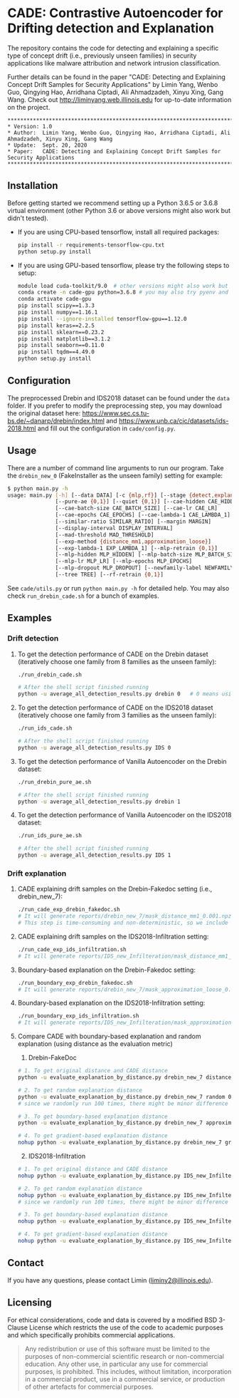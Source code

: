 # CADE: Contrastive Autoencoder for Drifting detection and Explanation

The repository contains the code for detecting and explaining a specific type of concept drift (i.e., previously unseen families) in security applications like malware attribution and network intrusion classification.

Further details can be found in the paper "CADE: Detecting and Explaining Concept Drift Samples for Security Applications" by Limin Yang, Wenbo Guo, Qingying Hao, Arridhana Ciptadi, Ali Ahmadzadeh, Xinyu Xing, Gang Wang. Check out http://liminyang.web.illinois.edu for up-to-date information on the project.

```
**********************************************************************************
* Version: 1.0
* Author:  Limin Yang, Wenbo Guo, Qingying Hao, Arridhana Ciptadi, Ali Ahmadzadeh, Xinyu Xing, Gang Wang
* Update:  Sept. 20, 2020
* Paper:   CADE: Detecting and Explaining Concept Drift Samples for Security Applications
**********************************************************************************
```



## Installation

Before getting started we recommend setting up a Python 3.6.5 or 3.6.8 virtual environment (other Python 3.6 or above versions might also work but didn't tested).

* If you are using CPU-based tensorflow, install all required packages:

  ```bash
  pip install -r requirements-tensorflow-cpu.txt
  python setup.py install
  ```

* If you are using GPU-based tensorflow, please try the following steps to setup:

  ```bash
  module load cuda-toolkit/9.0  # other versions might also work but didn't test
  conda create -n cade-gpu python=3.6.8 # you may also try pyenv and virtualenv to create the virtual environment, here we use Anaconda
  conda activate cade-gpu
  pip install scipy==1.3.3
  pip install numpy==1.16.1
  pip install --ignore-installed tensorflow-gpu==1.12.0
  pip install keras==2.2.5
  pip install sklearn==0.23.2
  pip install matplotlib==3.1.2
  pip install seaborn==0.11.0
  pip install tqdm==4.49.0
  python setup.py install
  ```



## Configuration

The preprocessed Drebin and IDS2018 dataset  can be found under the `data` folder. If you prefer to modify the preprocessing step, you may download the original dataset here: https://www.sec.cs.tu-bs.de/~danarp/drebin/index.html and https://www.unb.ca/cic/datasets/ids-2018.html and fill out the configuration in `cade/config.py`.



## Usage

There are a number of command line arguments to run our program. Take the `drebin_new_0` (FakeInstaller as the unseen family)  setting for example:

```bash
$ python main.py -h
usage: main.py [-h] [--data DATA] [-c {mlp,rf}] [--stage {detect,explanation}]
               [--pure-ae {0,1}] [--quiet {0,1}] [--cae-hidden CAE_HIDDEN]
               [--cae-batch-size CAE_BATCH_SIZE] [--cae-lr CAE_LR]
               [--cae-epochs CAE_EPOCHS] [--cae-lambda-1 CAE_LAMBDA_1]
               [--similar-ratio SIMILAR_RATIO] [--margin MARGIN]
               [--display-interval DISPLAY_INTERVAL]
               [--mad-threshold MAD_THRESHOLD]
               [--exp-method {distance_mm1,approximation_loose}]
               [--exp-lambda-1 EXP_LAMBDA_1] [--mlp-retrain {0,1}]
               [--mlp-hidden MLP_HIDDEN] [--mlp-batch-size MLP_BATCH_SIZE]
               [--mlp-lr MLP_LR] [--mlp-epochs MLP_EPOCHS]
               [--mlp-dropout MLP_DROPOUT] [--newfamily-label NEWFAMILY_LABEL]
               [--tree TREE] [--rf-retrain {0,1}]
```

See `cade/utils.py` or run `python main.py -h` for detailed help. You may also check `run_drebin_cade.sh` for a bunch of examples.



## Examples

### Drift detection

1. To get the detection performance of CADE on the Drebin dataset (iteratively choose one family from 8 families as the unseen family):

   ```bash
   ./run_drebin_cade.sh

   # After the shell script finished running
   python -u average_all_detection_results.py drebin 0   # 0 means using CADE, while 1 means using Vanilla AE
   ```

2. To get the detection performance of CADE on the IDS2018 dataset (iteratively choose one family from 3 families as the unseen family):

   ```bash
   ./run_ids_cade.sh

   # After the shell script finished running
   python -u average_all_detection_results.py IDS 0
   ```

3. To get the detection performance of Vanilla Autoencoder on the Drebin dataset:

   ```bash
   ./run_drebin_pure_ae.sh

   # After the shell script finished running
   python -u average_all_detection_results.py drebin 1
   ```

4. To get the detection performance of Vanilla Autoencoder on the IDS2018 dataset:

   ```bash
   ./run_ids_pure_ae.sh

   # After the shell script finished running
   python -u average_all_detection_results.py IDS 1
   ```



### Drift explanation

1. CADE explaining drift samples on the Drebin-Fakedoc setting (i.e., drebin_new_7):

   ```bash
   ./run_cade_exp_drebin_fakedoc.sh
   # It will generate reports/drebin_new_7/mask_distance_mm1_0.001.npz, which is already provided.
   # This step is time-consuming and non-deterministic, so we include the explanation output for saving reproduction time and easier comparison.
   ```

2. CADE explaining drift samples on the IDS2018-Infiltration setting:

   ```bash
   ./run_cade_exp_ids_infiltration.sh
   # It will generate reports/IDS_new_Infilteration/mask_distance_mm1_0.001.npz, which is already provided.
   ```

3. Boundary-based explanation on the Drebin-Fakedoc setting:

   ```bash
   ./run_boundary_exp_drebin_fakedoc.sh
   # It will generate reports/drebin_new_7/mask_approximation_loose_0.001.npz, which is already provided.
   ```

4. Boundary-based explanation on the IDS2018-Infiltration setting:

   ```bash
   ./run_boundary_exp_ids_infiltration.sh
   # It will generate reports/IDS_new_Infilteration/mask_approximation_loose_0.001.npz, which is already provided.
   ```

5. Compare CADE with boundary-based explanation and random explanation (using distance as the evaluation metric)

   1. Drebin-FakeDoc

   ```bash
   # 1. To get original distance and CADE distance
   python -u evaluate_explanation_by_distance.py drebin_new_7 distance_mm1 0.001 1 0.1

   # 2. To get random explanation distance
   python -u evaluate_explanation_by_distance.py drebin_new_7 random 0.001 0 0.1
   # since we randomly run 100 times, there might be minor difference on the output.

   # 3. To get boundary-based explanation distance
   python -u evaluate_explanation_by_distance.py drebin_new_7 approximation_loose 0.001 0 0.1

   # 4. To get gradient-based explanation distance
   nohup python -u evaluate_explanation_by_distance.py drebin_new_7 gradient 0.001 0 0.1 > logs/nohup-drebin_new_7-gradient-exp.log &
   ```

   2. IDS2018-Infiltration

   ```bash
   # 1. To get original distance and CADE distance
   nohup python -u evaluate_explanation_by_distance.py IDS_new_Infilteration distance_mm1 0.001 1 0.1 > logs/nohup-IDS-distance-mm1-exp.log &

   # 2. To get random explanation distance
   nohup python -u evaluate_explanation_by_distance.py IDS_new_Infilteration random 0.001 0 0.1 > logs/nohup-IDS-random-exp.log &
   # since we randomly run 100 times, there might be minor difference on the output.

   # 3. To get boundary-based explanation distance
   nohup python -u evaluate_explanation_by_distance.py IDS_new_Infilteration approximation_loose 0.001 0 0.1 > logs/nohup-IDS-boundary-exp.log &

   # 4. To get gradient-based explanation distance
   nohup python -u evaluate_explanation_by_distance.py IDS_new_Infilteration gradient 0.001 0 0.1 > logs/nohup-IDS-gradient-exp.log &
   ```



## Contact

If you have any questions, please contact Limin (liminy2@illinois.edu).



## Licensing

For ethical considerations, code and data is covered by a modified BSD 3-Clause License which restricts the use of the code to academic purposes and which specifically prohibits commercial applications.

> Any redistribution or use of this software must be limited to the purposes of non-commercial scientific research or non-commercial education. Any other use, in particular any use for commercial purposes, is prohibited. This includes, without limitation, incorporation in a commercial product, use in a commercial service, or production of other artefacts for commercial purposes.

